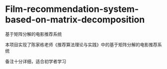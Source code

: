 # Film-recommendation-system-based-on-matrix-decomposition
基于矩阵分解的电影推荐系统

本项目实现了陈家栋老师《推荐算法理论与实践》中的基于矩阵分解的电影推荐系统

备注十分详细，适合初学者学习
